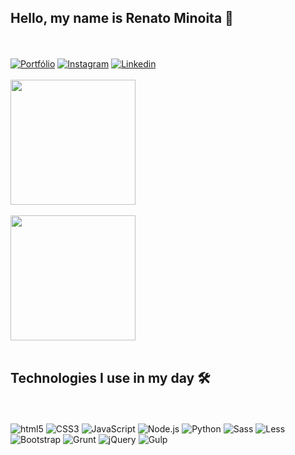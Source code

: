 ## Hello, my name is Renato Minoita 🚀
<br/><br/>
[![Portfólio](https://img.shields.io/badge/Portfolio-Visit%20Now-brightgreen?style=for-the-badge&logo=rocket&logoColor=white)](https://renato-s-dev-page.vercel.app/)
[![Instagram](https://img.shields.io/badge/Instagram-E4405F?style=for-the-badge&logo=instagram&logoColor=white)](https://www.instagram.com/renatominoita/)
[![Linkedin](https://img.shields.io/badge/LinkedIn-0077B5?style=for-the-badge&logo=linkedin&logoColor=white)](https://www.linkedin.com/in/renato-luiz-0b072b247/)
<br/><br/>
<a href="https://github.com/RNT13/github-readme-stats">
  <img height=200 align="center" src="https://github-readme-stats.vercel.app/api?username=RNT13&show_icons=true&theme=dark" />
</a><br/><br/>
<a href="https://github.com/RNT13/convoychat">
  <img height=200 align="center" src="https://github-readme-stats.vercel.app/api/top-langs?username=RNT13&layout=compact&langs_count=8&card_width=320&theme=dark" />
</a><br/><br/>
## Technologies I use in my day 🛠️
<br/>
<div stats="display: inline_block"><br/>
    <img alt="html5" src="https://img.shields.io/badge/HTML5-E34F26?style=for-the-badge&logo=html5&logoColor=white">
    <img alt="CSS3" src="https://img.shields.io/badge/CSS3-1572B6?style=for-the-badge&logo=css3&logoColor=white">
    <img alt="JavaScript" src="https://img.shields.io/badge/JavaScript-F7DF1E?style=for-the-badge&logo=javascript&logoColor=black">
    <img alt="Node.js" src="https://img.shields.io/badge/Node.js-43853D?style=for-the-badge&logo=node.js&logoColor=white">
    <img alt="Python" src="https://img.shields.io/badge/Python-14354C?style=for-the-badge&logo=python&logoColor=white">
    <img alt="Sass" src="https://img.shields.io/badge/Sass-CC6699?style=for-the-badge&logo=sass&logoColor=white">
    <img alt="Less" src="https://img.shields.io/badge/Less-%2300468F.svg?style=for-the-badge&logo=less&logoColor=white">
    <img alt="Bootstrap" src="https://img.shields.io/badge/Bootstrap-%23563D7C.svg?style=for-the-badge&logo=bootstrap&logoColor=white">
    <img alt="Grunt" src="https://img.shields.io/badge/Grunt-%23FBA919.svg?style=for-the-badge&logo=grunt&logoColor=white">
    <img alt="jQuery" src="https://img.shields.io/badge/jQuery-%230769AD.svg?style=for-the-badge&logo=jquery&logoColor=white">
    <img alt="Gulp" src="https://img.shields.io/badge/Gulp-%23CF4647.svg?style=for-the-badge&logo=gulp&logoColor=white">
</div><br/>
